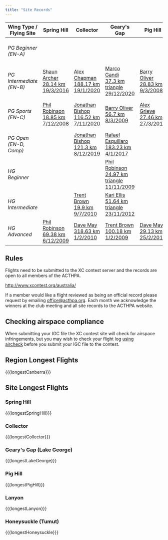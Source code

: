 ```yaml
---
title: "Site Records"
---
```


| Wing Type / Flying Site | Spring Hill                                                  | Collector                                                        | Geary's Gap                                                         |  Pig Hill                                             |  Lanyon                                                             | Binalong                                                          | Honeysuckle                                                          |
| ----------------------- | -------------------------------------------------            | -----------------------------------------------------------      | ---------------------------------------------------------           | ----------------------------------------------        | ---------------------------------------------------------           | -------------------------------------------------------           | -----------                                                          |
| *PG Beginner (EN-A)*    |                                                              |                                                                  |                                                                     |                                                       |                                                                     |                                                                   | [Dave Clarke<br />5.47 km triangle<br />25/1/2014][dave-honeysuckle] |
| *PG Intermediate (EN-B)*| [Shaun Archer<br />28.14 km<br />19/3/2016][shaun-spring]    | [Alex Chapman<br />188.17 km<br />19/1/2020][alex-collector]     | [Marco Gandi<br />37.3 km triangle<br />29/12/2020][marco-gearys]   | [Barry Oliver<br />28.83 km<br />9/3/2008][barry-pig] | [Marco Gandi<br />11.38 km<br />18/10/2021][marco-lanyon]           | [ David Scott<br />3.5 km<br />9/11/2008][david-binalong]         | [Daniel Thuillier<br />165.71 km<br />10/12/2020][dan-honeysuckle]   |
| *PG Sports (EN-C)*      | [Phil Robinson<br />18.85 km<br />7/12/2008][phil-spring]    | [Jonathan Bishop<br />116.52 km<br />7/11/2020][jono-collector2] | [Barry Oliver<br />56.7 km<br />8/3/2009][barry-gearys]             | [Alex Grieve<br />27.46 km<br />27/3/2011][alex-pig]  | [Jonathan Bishop<br />6.64 km triangle<br />24/4/2019][jono-lanyon] | [Alexandre Grieve<br />5.7 km<br />9/11/2008][alexandre-binalong] |                                                                      |
| *PG Open (EN-D, Comp)*  |                                                              | [Jonathan Bishop<br />121.3 km<br />8/12/2019][jono-collector]   | [Rafael Esquillaro<br />183.23 km<br />4/1/2017][rafa-gearys]       |                                                       | [Jonathan Bishop<br />9.11 km<br />16/5/2020][jono-lanyon2]         |                                                                   |                                                                      |
| *HG Beginner*           |                                                              |                                                                  | [Phil Robinson<br />24.97 km triangle<br />11/11/2009][phil-gearys] |                                                       |                                                                     |                                                                   |                                                                      |
| *HG Intermediate*       |                                                              | [Trent Brown<br />19.9 km<br />9/7/2010][trent-collector]        | [Kari Ellis<br />51.64 km triangle<br />23/11/2012][kari-gearys]    |                                                       |                                                                     |                                                                   |                                                                      |
| *HG Advanced*           | [Phil Robinson<br />69.38 km<br />6/12/2009][phil-spring-hg] | [Dave May<br />318.63 km<br />1/2/2010][dave-collector]          | [Trent Brown<br />100.18 km<br />1/2/2009][trent-gearys]            | [Dave May<br />29.13 km<br />25/2/2010][dave-pig]     | [Trent Brown<br />12.03 km<br />24/5/2010][trent-lanyon]            | [Trent Brown<br />XC Score 246.99<br />12/12/2009][trent-binalong]| [Dave May<br />37.39 km<br />2/4/2010][dave2-honeysuckle]            |

[shaun-spring]: http://www.xcontest.org/australia/flights/detail:shaunar/19.3.2016/04:19
[alex-collector]: https://www.xcontest.org/2020/world/en/flights/detail:alex.chapman/19.1.2020/01:45
[jono-collector]: https://www.xcontest.org/2020/world/en/flights/detail:JonathanBishop/8.12.2019/00:11
[jono-collector2]: https://www.xcontest.org/2020/world/en/flights/detail:JonathanBishop/7.11.2020/01:35
[trent-collector]: https://www.paraglidingforum.com/leonardo/flight/354941
[barry-pig]: http://www.paraglidingforum.com/modules.php?name=leonardo&op=show_flight&flightID=32977
[david-binalong]: http://www.paraglidingforum.com/leonardo/flight/149803
[barry-gearys]: http://www.paraglidingforum.com/leonardo/flight/165618
[alex-pig]: http://www.xcontest.org/world/en/flights/detail:MadFrench/27.3.2011/04:13
[alexandre-binalong]: http://www.paraglidingforum.com/leonardo/flight/148659
[dave-collector]: https://www.paraglidingforum.com/leonardo/flight/297799
[dave-pig]: http://www.paraglidingforum.com/leonardo/flight/302265
[trent-binalong]: http://www.paraglidingforum.com/leonardo/flight/292158
[phil-spring]: http://www.paraglidingforum.com/leonardo/flight/229973
[phil-spring-hg]: http://www.paraglidingforum.com/leonardo/flight/291220
[dan-honeysuckle]: https://www.xcontest.org/2020/world/en/flights/detail:Daniel121/10.12.2020/00:27
[dave2-honeysuckle]: https://www.paraglidingforum.com/leonardo/flight/312809
[trent-gearys]: https://www.paraglidingforum.com/leonardo/flight/159738
[kari-gearys]: https://www.xcontest.org/2013/world/en/flights/detail:KariEllis/23.11.2012/06:35
[phil-gearys]: https://www.paraglidingforum.com/leonardo/flight/229984
[rafa-gearys]: https://www.xcontest.org/2017/world/en/flights/detail:Esquillaro/4.1.2017/00:05
[marco-gearys]: https://www.xcontest.org/world/en/flights/detail:elgando/29.12.2020/20:04
[dave-honeysuckle]: https://www.xcontest.org/2014/world/en/flights/detail:daverclarke/25.1.2014/01:22
[trent-lanyon]: https://www.paraglidingforum.com/leonardo/flight/331101
[jono-lanyon]: https://www.xcontest.org/2019/world/en/flights/detail:JonathanBishop/24.4.2019/06:33
[marco-lanyon]: https://www.xcontest.org/world/en/flights/detail:elgando/18.10.2021/06:52
[jono-lanyon2]: https://www.xcontest.org/2020/world/en/flights/detail:JonathanBishop/16.5.2020/05:55

## Rules

Flights need to be submitted to the XC contest server and the records are open to all members of the ACTHPA.

http://www.xcontest.org/australia/

If a member would like a flight reviewed as being an official record please request by emailing office@acthpa.org.
Each month we acknowledge the winners at the club meeting and all site records to the ACTHPA website.

## Checking airspace compliance

When submitting your IGC file the XC contest site will check for airspace infringements, but you may wish to check your flight log [using aircheck](http://xcaustralia.org/aircheck/aircheck.php) before you submit your IGC file to the contest. 

## Region Longest Flights

{{{longestCanberra}}}

## Site Longest Flights

### Spring Hill

{{{longestSpringHill}}}

### Collector

{{{longestCollector}}}

### Geary's Gap (Lake George)

{{{longestLakeGeorge}}}

### Pig Hill

{{{longestPigHill}}}

### Lanyon

{{{longestLanyon}}}

### Honeysuckle (Tumut)

{{{longestHoneysuckle}}}
